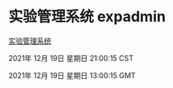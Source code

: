# 实验管理系统 expadmin
[实验管理系统](http://:56808/expadmin-782313d2-e1b1-4ea7-932e-3a55e6a1a4d0/)

2021年 12月 19日 星期日 21:00:15 CST

2021年 12月 19日 星期日 13:00:15 GMT
